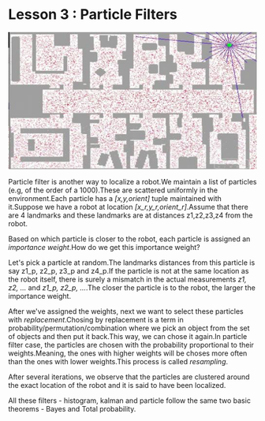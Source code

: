 # Lesson 3 : Particle Filters

![particle-filter](../images/particle-filter.jpeg)

Particle filter is another way to localize a robot.We maintain a list of particles (e.g, of the order of a 1000).These are scattered uniformly in the environment.Each particle has a *[x,y,orient]* tuple maintained with it.Suppose we have a robot at location *[x_r,y_r,orient_r]*.Assume that there are 4 landmarks and these landmarks are at distances z1,z2,z3,z4 from the robot.

Based on which particle is closer to the robot, each particle is assigned an *importance weight*.How do we get this importance weight? 

Let's pick a particle at random.The landmarks distances from this particle is say z1_p, z2_p, z3_p and z4_p.If the particle is not at the same location as the robot itself, there is surely a mismatch in the actual measurements *z1, z2, ...* and *z1_p, z2_p, ...*.The closer the particle is to the robot, the larger the importance weight.

After we've assigned the weights, next we want to select these particles with *replacement*.Chosing by replacement is a term in probability/permutation/combination where we pick an object from the set of objects and then put it back.This way, we can chose it again.In particle filter case, the particles are chosen with the probability proportional to their weights.Meaning, the ones with higher weights will be choses more often than the ones with lower weights.This process is called *resampling*.

After several iterations, we observe that the particles are clustered around the exact location of the robot and it is said to have been localized.

All these filters - histogram, kalman and particle follow the same two basic theorems - Bayes and Total probability.